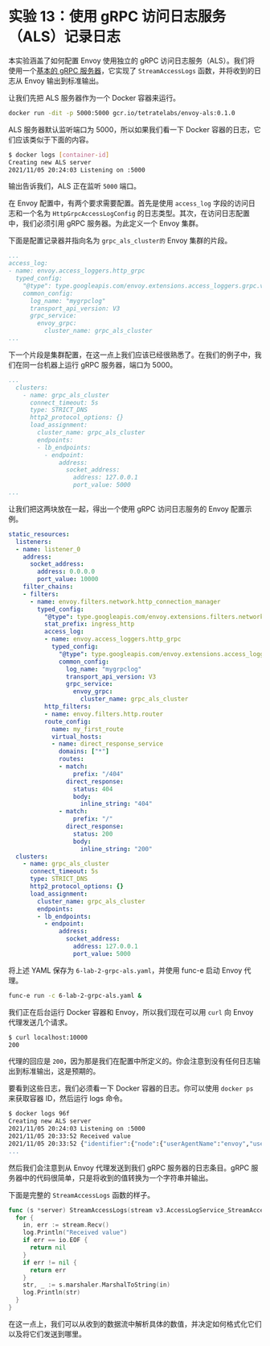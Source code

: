 # 实验 13：使用 gRPC 访问日志服务（ALS）记录日志

本实验涵盖了如何配置 Envoy 使用独立的 gRPC 访问日志服务（ALS）。我们将使用一个[基本的 gRPC 服务器](https://github.com/tetratelabs/envoy-als)，它实现了 `StreamAccessLogs` 函数，并将收到的日志从 Envoy 输出到标准输出。

让我们先把 ALS 服务器作为一个 Docker 容器来运行。

```sh
docker run -dit -p 5000:5000 gcr.io/tetratelabs/envoy-als:0.1.0
```

ALS 服务器默认监听端口为 5000，所以如果我们看一下 Docker 容器的日志，它们应该类似于下面的内容。

```sh
$ docker logs [container-id]
Creating new ALS server
2021/11/05 20:24:03 Listening on :5000
```

输出告诉我们，ALS 正在监听 `5000` 端口。

在 Envoy 配置中，有两个要求需要配置。首先是使用 `access_log` 字段的访问日志和一个名为 `HttpGrpcAccessLogConfig` 的日志类型。其次，在访问日志配置中，我们必须引用 gRPC 服务器。为此定义一个 Envoy 集群。

下面是配置记录器并指向名为 `grpc_als_cluster的` Envoy 集群的片段。

```yaml
...
access_log:
- name: envoy.access_loggers.http_grpc
  typed_config:
    "@type": type.googleapis.com/envoy.extensions.access_loggers.grpc.v3.HttpGrpcAccessLogConfig
    common_config:
      log_name: "mygrpclog"
      transport_api_version: V3
      grpc_service: 
        envoy_grpc:
          cluster_name: grpc_als_cluster
...
```

下一个片段是集群配置，在这一点上我们应该已经很熟悉了。在我们的例子中，我们在同一台机器上运行 gRPC 服务器，端口为 5000。

```yaml
...
  clusters:
    - name: grpc_als_cluster
      connect_timeout: 5s
      type: STRICT_DNS
      http2_protocol_options: {}
      load_assignment:
        cluster_name: grpc_als_cluster
        endpoints:
        - lb_endpoints:
          - endpoint:
              address:
                socket_address:
                  address: 127.0.0.1
                  port_value: 5000
...
```

让我们把这两块放在一起，得出一个使用 gRPC 访问日志服务的 Envoy 配置示例。

```yaml
static_resources:
  listeners:
  - name: listener_0
    address:
      socket_address:
        address: 0.0.0.0
        port_value: 10000
    filter_chains:
    - filters:
      - name: envoy.filters.network.http_connection_manager
        typed_config:
          "@type": type.googleapis.com/envoy.extensions.filters.network.http_connection_manager.v3.HttpConnectionManager
          stat_prefix: ingress_http
          access_log:
          - name: envoy.access_loggers.http_grpc
            typed_config:
              "@type": type.googleapis.com/envoy.extensions.access_loggers.grpc.v3.HttpGrpcAccessLogConfig
              common_config:
                log_name: "mygrpclog"
                transport_api_version: V3
                grpc_service: 
                  envoy_grpc:
                    cluster_name: grpc_als_cluster
          http_filters:
          - name: envoy.filters.http.router
          route_config:
            name: my_first_route
            virtual_hosts:
            - name: direct_response_service
              domains: ["*"]
              routes:
              - match:
                  prefix: "/404"
                direct_response:
                  status: 404
                  body:
                    inline_string: "404"
              - match:
                  prefix: "/"
                direct_response:
                  status: 200
                  body:
                    inline_string: "200"
  clusters:
    - name: grpc_als_cluster
      connect_timeout: 5s
      type: STRICT_DNS
      http2_protocol_options: {}
      load_assignment:
        cluster_name: grpc_als_cluster
        endpoints:
        - lb_endpoints:
          - endpoint:
              address:
                socket_address:
                  address: 127.0.0.1
                  port_value: 5000
```

将上述 YAML 保存为 `6-lab-2-grpc-als.yaml`，并使用 func-e 启动 Envoy 代理。

```sh
func-e run -c 6-lab-2-grpc-als.yaml &
```

我们正在后台运行 Docker 容器和 Envoy，所以我们现在可以用 `curl` 向 Envoy 代理发送几个请求。

```sh
$ curl localhost:10000
200
```

代理的回应是 `200`，因为那是我们在配置中所定义的。你会注意到没有任何日志输出到标准输出，这是预期的。

要看到这些日志，我们必须看一下 Docker 容器的日志。你可以使用 `docker ps` 来获取容器 ID，然后运行 logs 命令。

```sh
$ docker logs 96f
Creating new ALS server
2021/11/05 20:24:03 Listening on :5000
2021/11/05 20:33:52 Received value
2021/11/05 20:33:52 {"identifier":{"node":{"userAgentName":"envoy","userAgentBuildVersion":{"version":{"majorNumber":1,"minorNumber":20},"metadata":{"fields":{"build.type":{"stringValue":"RELEASE"},"revision.sha":{"stringValue":"96701cb24611b0f3aac1cc0dd8bf8589fbdf8e9e"},"revision.status":{"stringValue":"Clean"},"ssl.version":{"stringValue":"BoringSSL"}}}},"extensions":[{"name":"envoy.matching.common_inputs.environment_variable","category":"envoy.matching.common_inputs"},{"name":"envoy.access_loggers.file","category":"envoy.access_loggers"},{"name":"envoy.access_loggers.http_grpc","category":"envoy.access_loggers"},{"name":"envoy.access_loggers.open_telemetry","category":"envoy.access_loggers"},{"name":"envoy.access_loggers.stderr","category":"envoy.access_loggers"},{"name":"envoy.access_loggers.stdout","category":"envoy.access_loggers"},{"name":"envoy.acc...
...
```

然后我们会注意到从 Envoy 代理发送到我们 gRPC 服务器的日志条目。gRPC 服务器中的代码很简单，只是将收到的值转换为一个字符串并输出。

下面是完整的 `StreamAccessLogs` 函数的样子。

```go
func (s *server) StreamAccessLogs(stream v3.AccessLogService_StreamAccessLogsServer) error {
  for {
    in, err := stream.Recv()
    log.Println("Received value")
    if err == io.EOF {
      return nil
    }
    if err != nil {
      return err
    }
    str, _ := s.marshaler.MarshalToString(in)
    log.Println(str)
  }
}
```

在这一点上，我们可以从收到的数据流中解析具体的数值，并决定如何格式化它们以及将它们发送到哪里。


